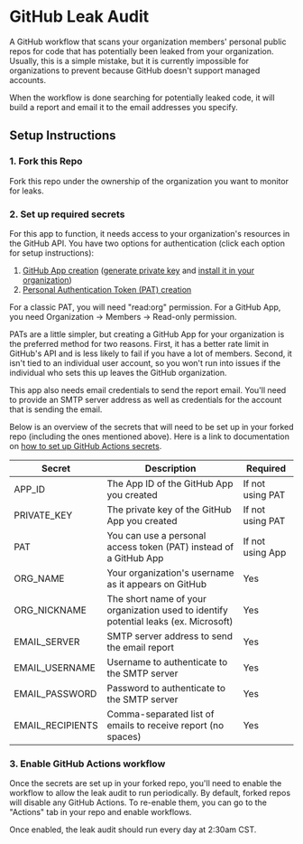 # GitHub Leak Audit

A GitHub workflow that scans your organization members' personal public repos for code that has potentially been leaked from your organization. Usually, this is a simple mistake, but it is currently impossible for organizations to prevent because GitHub doesn't support managed accounts.

When the workflow is done searching for potentially leaked code, it will build a report and email it to the email addresses you specify.

## Setup Instructions

### 1. Fork this Repo

Fork this repo under the ownership of the organization you want to monitor for leaks.

### 2. Set up required secrets

For this app to function, it needs access to your organization's resources in the GitHub API. You have two options for authentication (click each option for setup instructions):

1. [GitHub App creation](https://docs.github.com/en/developers/apps/building-github-apps/creating-a-github-app) ([generate private key](https://docs.github.com/en/developers/apps/building-github-apps/authenticating-with-github-apps#generating-a-private-key) and [install it in your organization](https://docs.github.com/en/developers/apps/managing-github-apps/installing-github-apps#installing-your-private-github-app-on-your-repository))
2. [Personal Authentication Token (PAT) creation](https://docs.github.com/en/enterprise-server@3.4/authentication/keeping-your-account-and-data-secure/creating-a-personal-access-token#creating-a-personal-access-token)

For a classic PAT, you will need "read:org" permission. For a GitHub App, you need Organization -> Members -> Read-only permission.

PATs are a little simpler, but creating a GitHub App for your organization is the preferred method for two reasons. First, it has a better rate limit in GitHub's API and is less likely to fail if you have a lot of members. Second, it isn't tied to an individual user account, so you won't run into issues if the individual who sets this up leaves the GitHub organization.

This app also needs email credentials to send the report email. You'll need to provide an SMTP server address as well as credentials for the account that is sending the email.

Below is an overview of the secrets that will need to be set up in your forked repo (including the ones mentioned above). Here is a link to documentation on [how to set up GitHub Actions secrets](https://docs.github.com/en/actions/security-guides/encrypted-secrets).

| Secret | Description | Required |
| --- | --- | --- |
| APP_ID | The App ID of the GitHub App you created | If not using PAT |
| PRIVATE_KEY | The private key of the GitHub App you created | If not using PAT |
| PAT | You can use a personal access token (PAT) instead of a GitHub App | If not using App |
| ORG_NAME | Your organization's username as it appears on GitHub | Yes |
| ORG_NICKNAME | The short name of your organization used to identify potential leaks (ex. Microsoft) | Yes |
| EMAIL_SERVER | SMTP server address to send the email report | Yes |
| EMAIL_USERNAME | Username to authenticate to the SMTP server | Yes |
| EMAIL_PASSWORD | Password to authenticate to the SMTP server | Yes |
| EMAIL_RECIPIENTS | Comma-separated list of emails to receive report (no spaces) | Yes |

### 3. Enable GitHub Actions workflow

Once the secrets are set up in your forked repo, you'll need to enable the workflow to allow the leak audit to run periodically. By default, forked repos will disable any GitHub Actions. To re-enable them, you can go to the "Actions" tab in your repo and enable workflows.

Once enabled, the leak audit should run every day at 2:30am CST.
